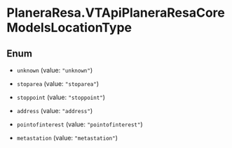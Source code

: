 # PlaneraResa.VTApiPlaneraResaCoreModelsLocationType

## Enum


* `unknown` (value: `"unknown"`)

* `stoparea` (value: `"stoparea"`)

* `stoppoint` (value: `"stoppoint"`)

* `address` (value: `"address"`)

* `pointofinterest` (value: `"pointofinterest"`)

* `metastation` (value: `"metastation"`)


